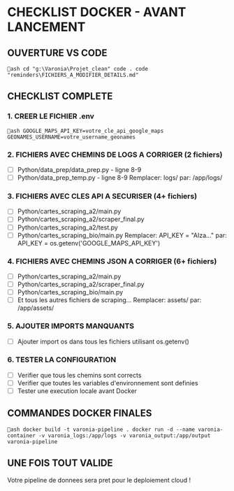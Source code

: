 ﻿# CHECKLIST DOCKER - AVANT LANCEMENT

## OUVERTURE VS CODE
`ash
cd "g:\Varonia\Projet_clean"
code .
code "reminders\FICHIERS_A_MODIFIER_DETAILS.md"
`

## CHECKLIST COMPLETE

### 1. CREER LE FICHIER .env
`ash
GOOGLE_MAPS_API_KEY=votre_cle_api_google_maps
GEONAMES_USERNAME=votre_username_geonames
`

### 2. FICHIERS AVEC CHEMINS DE LOGS A CORRIGER (2 fichiers)
- [ ] Python/data_prep/data_prep.py - ligne 8-9
- [ ] Python/data_prep_temp.py - ligne 8-9
Remplacer: logs/ par: /app/logs/

### 3. FICHIERS AVEC CLES API A SECURISER (4+ fichiers)
- [ ] Python/cartes_scraping_a2/main.py
- [ ] Python/cartes_scraping_a2/scraper_final.py
- [ ] Python/cartes_scraping_a2/test.py
- [ ] Python/cartes_scraping_bio/main.py
Remplacer: API_KEY = "AIza..." par: API_KEY = os.getenv('GOOGLE_MAPS_API_KEY')

### 4. FICHIERS AVEC CHEMINS JSON A CORRIGER (6+ fichiers)
- [ ] Python/cartes_scraping_a2/main.py
- [ ] Python/cartes_scraping_a2/scraper_final.py
- [ ] Python/cartes_scraping_bio/main.py
- [ ] Et tous les autres fichiers de scraping...
Remplacer: assets/ par: /app/assets/

### 5. AJOUTER IMPORTS MANQUANTS
- [ ] Ajouter import os dans tous les fichiers utilisant os.getenv()

### 6. TESTER LA CONFIGURATION
- [ ] Verifier que tous les chemins sont corrects
- [ ] Verifier que toutes les variables d'environnement sont definies
- [ ] Tester une execution locale avant Docker

## COMMANDES DOCKER FINALES
`ash
docker build -t varonia-pipeline .
docker run -d --name varonia-container -v varonia_logs:/app/logs -v varonia_output:/app/output varonia-pipeline
`

## UNE FOIS TOUT VALIDE
Votre pipeline de donnees sera pret pour le deploiement cloud !
